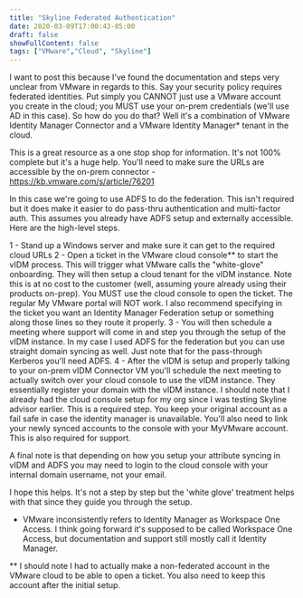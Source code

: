```yaml
---
title: "Skyline Federated Authentication"
date: 2020-03-09T17:00:43-05:00
draft: false
showFullContent: false
tags: ["VMware","Cloud", "Skyline"]
---
```

I want to post this because I've found the documentation and steps very unclear from VMware in regards to this. Say your security policy requires federated identities. Put simply you CANNOT just use a VMware account you create in the cloud; you MUST use your on-prem credentials (we'll use AD in this case). So how do you do that? Well it's a combination of VMware Identity Manager Connector and a VMware Identity Manager* tenant in the cloud. 

This is a great resource as a one stop shop for information. It's not 100% complete but it's a huge help. You'll need to make sure the URLs are accessible by the on-prem connector - https://kb.vmware.com/s/article/76201

In this case we're going to use ADFS to do the federation. This isn't required but it does make it easier to do pass-thru authentication and multi-factor auth. This assumes you already have ADFS setup and externally accessible. Here are the high-level steps. 

1 - Stand up a Windows server and make sure it can get to the required cloud URLs
2 - Open a ticket in the VMware cloud console** to start the vIDM process. This will trigger what VMware calls the "white-glove" onboarding. They will then setup a cloud tenant for the vIDM instance. Note this is at no cost to the customer (well, assuming youre already using their products on-prep). You MUST use the cloud console to open the ticket. The regular My VMware portal will NOT work. I also recommend specifying in the ticket you want an Identity Manager Federation setup or something along those lines so they route it properly. 
3 - You will then schedule a meeting where support will come in and step you through the setup of the vIDM instance. In my case I used ADFS for the federation but you can use straight domain syncing as well. Just note that for the pass-through Kerberos you'll need ADFS. 
4 - After the vIDM is setup and properly talking to your on-prem vIDM Connector VM you'll schedule the next meeting to actually switch over your cloud console to use the vIDM instance. They essentially register your domain with the vIDM instance. I should note that I already had the cloud console setup for my org since I was testing Skyline advisor earlier. This is a required step. You keep your original account as a fail safe in case the identity manager is unavailable. You'll also need to link your newly synced accounts to the console with your MyVMware account. This is also required for support. 

A final note is that depending on how you setup your attribute syncing in vIDM and ADFS you may need to login to the cloud console with your internal domain username, not your email.

I hope this helps. It's not a step by step but the 'white glove' treatment helps with that since they guide you through the setup. 


* VMware inconsistently refers to Identity Manager as Workspace One Access. I think going forward it's supposed to be called Workspace One Access, but documentation and support still mostly call it Identity Manager. 

** I should note I had to actually make a non-federated account in the VMware cloud to be able to open a ticket. You also need to keep this account after the initial setup. 